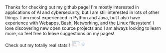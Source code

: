 Thanks for checking out my github page! I'm mostly interested in applications of AI and cybersecurity, but I am still interested in lots of other things. I am most experienced in Python and Java, but I also have experience with Webapps, Bash, Networking, and the Linux filesystem! I love discovering new open source projects and I am always looking to learn more, so feel free to leave suggestions on my pages!

Check out my totally real stats!!
<img src="https://github.com/noahlessard/noahlessard/blob/main/fake_stats.png" height="21px" />
